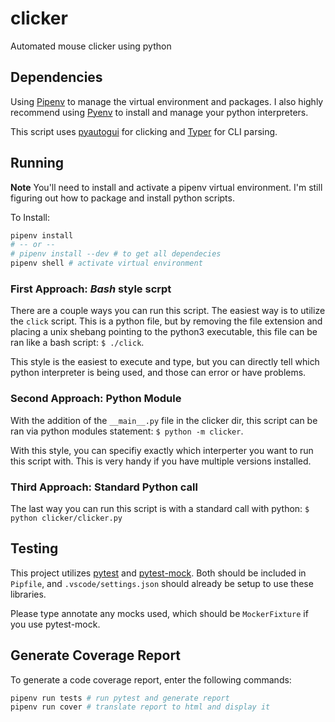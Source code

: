 # clicker
Automated mouse clicker using python

## Dependencies

Using [Pipenv](1) to manage the virtual environment and packages. I also highly recommend using [Pyenv](2) to install and manage your python interpreters.

This script uses [pyautogui](3) for clicking and [Typer](4) for CLI parsing.

## Running

**Note** You'll need to install and activate a pipenv virtual environment. I'm still figuring out how to package and install python scripts.

To Install:

```bash
pipenv install
# -- or --
# pipenv install --dev # to get all dependecies
pipenv shell # activate virtual environment
```

### First Approach: _Bash_ style scrpt

There are a couple ways you can run this script. The easiest way is to utilize the `click` script. This is a python file, but by removing the file extension and placing a unix shebang pointing to the python3 executable, this file can be ran like a bash script: `$ ./click`.

This style is the easiest to execute and type, but you can directly tell which python interpreter is being used, and those can error or have problems.

### Second Approach: Python Module

With the addition of the `__main__.py` file in the clicker dir, this script can be ran via python modules statement: `$ python -m clicker`.

With this style, you can specifiy exactly which interperter you want to run this script with. This is very handy if you have multiple versions installed.

### Third Approach: Standard Python call

The last way you can run this script is with a standard call with python: `$ python clicker/clicker.py`



## Testing

This project utilizes [pytest](5) and [pytest-mock](6). Both should be included in `Pipfile`, and `.vscode/settings.json` should already be setup to use these libraries.

Please type annotate any mocks used, which should be `MockerFixture` if you use pytest-mock.

## Generate Coverage Report

To generate a code coverage report, enter the following commands:

```bash
pipenv run tests # run pytest and generate report
pipenv run cover # translate report to html and display it
```


[1]: https://github.com/pypa/pipenv
[2]: https://github.com/pyenv/pyenv
[3]: https://github.com/asweigart/pyautogui
[4]: https://github.com/tiangolo/typer
[5]: pytest.org
[6]: https://github.com/pytest-dev/pytest-mock
